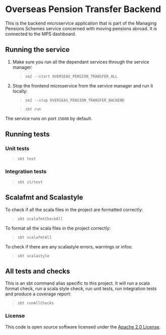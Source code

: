 
# Overseas Pension Transfer Backend

This is the backend microservice application that is part of the Managing Pensions Schemes service concerned with moving pensions abroad. It is connected to the MPS dashboard.


## Running the service

1. Make sure you run all the dependant services through the service manager:

   > `sm2 --start OVERSEAS_PENSION_TRANSFER_ALL`

2. Stop the frontend microservice from the service manager and run it locally:

   > `sm2 --stop OVERSEAS_PENSION_TRANSFER_BACKEND`

   > `sbt run`

The service runs on port `15600` by default.


## Running tests

### Unit tests

> `sbt test`

### Integration tests

> `sbt it/test`

## Scalafmt and Scalastyle

To check if all the scala files in the project are formatted correctly:
> `sbt scalafmtCheckAll`

To format all the scala files in the project correctly:
> `sbt scalafmtAll`

To check if there are any scalastyle errors, warnings or infos:
> `sbt scalastyle`
>

## All tests and checks

This is an sbt command alias specific to this project. It will run a scala format
check, run a scala style check, run unit tests, run integration tests and produce a coverage report:
> `sbt runAllChecks`

### License

This code is open source software licensed under the [Apache 2.0 License]("http://www.apache.org/licenses/LICENSE-2.0.html").

